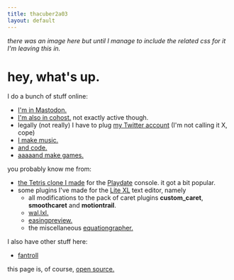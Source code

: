 ```yaml
---
title: thacuber2a03
layout: default
---
```


_there was an image here but until I manage to include the related css for it I'm leaving this in._

hey, what's up.
===========================================================================

I do a bunch of stuff online:

- [I'm in Mastodon.](https://mastodon.gamedev.site/@thacuber2a03)
- [I'm also in cohost.](https://cohost.org/thacuber2a03) not exactly
  active though.
- legally (not really) I have to plug [my Twitter account](https://twitter.com/thacuber2a03) (I'm not calling it X, cope)
- [I make music.](https://youtube.com/@thacuber2a03)
- [and code.](https://github.com/thacuber2a03)
- [aaaaand make games.](https://thacuber.itch.io)

you probably know me from:

- [the Tetris clone I made](https://github.com/thacuber2a03/Blockdate)
  for the [Playdate](https://play.date) console. it got a bit popular.
- some plugins I\'ve made for the [Lite
    XL](https://github.com/lite-xl/lite-xl) text editor, namely
    - all modifications to the pack of caret plugins
      **custom\_caret**, **smoothcaret** and **motiontrail**.
    - [wal.lxl.](https://github.com/thacuber2a03/wal.lxl)
    - [easingpreview.](https://github.com/thacuber2a03/lite-xl-easingpreview)
    - the miscellaneous
      [equationgrapher.](https://github.com/thacuber2a03/equationgrapher)

I also have other stuff here:

- [fantroll](things/fantroll/fantroll.html)

this page is, of course, [open
source.](https://github.com/thacuber2a03/thacuber2a03.github.io)
